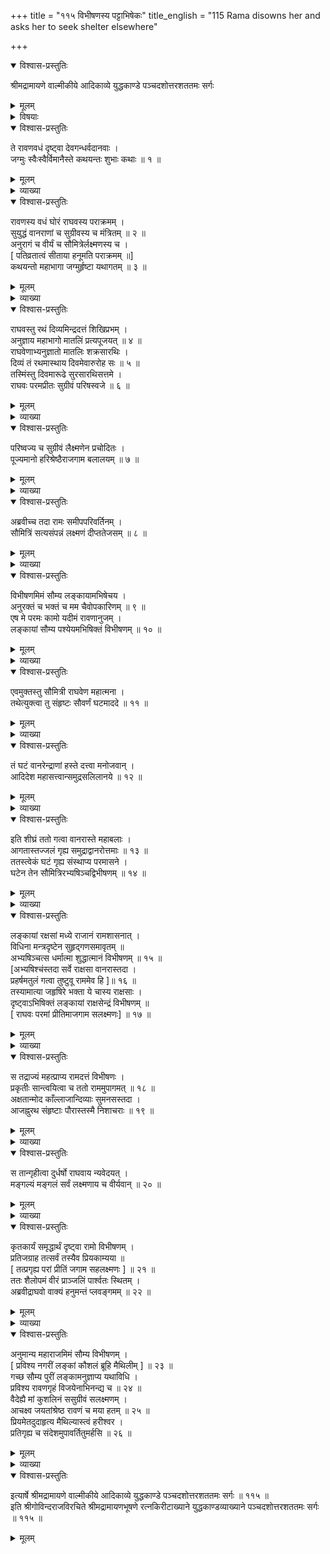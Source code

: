 +++
title = "११५ विभीषणस्य पट्टाभिषेकः"
title_english = "115 Rama disowns her and asks her to seek shelter elsewhere"

+++

<details open><summary>विश्वास-प्रस्तुतिः</summary>

श्रीमद्रामायणे वाल्मीकीये आदिकाव्ये युद्धकाण्डे पञ्चदशोत्तरशततमः सर्गः
</details>

<details><summary>मूलम्</summary>

श्रीमद्रामायणे वाल्मीकीये आदिकाव्ये युद्धकाण्डे पञ्चदशोत्तरशततमः सर्गः
</details>

<details><summary>विषयाः</summary>

लक्ष्मणेन रामाज्ञया विभीषणस्यलङ्काराज्येऽभिषेचनम् ॥ १ ॥ रामेण मैथिलींप्रति निजविजयकुशलनिवेदनाय हनुमत्प्रेषणम् ॥ २ ॥

</details>

<details open><summary>विश्वास-प्रस्तुतिः</summary>

ते रावणवधं दृष्ट्वा देवगन्धर्वदानवाः ।  
जग्मुः स्वैःस्वैर्विमानैस्ते कथयन्तः शुभाः कथाः ॥ १ ॥
</details>

<details><summary>मूलम्</summary>

ते रावणवधं दृष्ट्वा देवगन्धर्वदानवाः ।  
जग्मुः स्वैःस्वैर्विमानैस्ते कथयन्तः शुभाः कथाः ॥ १ ॥
</details>

<details><summary>व्याख्या</summary>

अथ विभीषणाभिषेकः – ते रावणवधमित्यादि ॥ अत्र क्रियाभेदात्तच्छब्दद्वयम् ॥ १ ॥
</details>

<details open><summary>विश्वास-प्रस्तुतिः</summary>

रावणस्य वधं घोरं राघवस्य पराक्रमम् ।  
सुयुद्धं वानराणां च सुग्रीवस्य च मंत्रितम् ॥ २ ॥  
अनुरागं च वीर्यं च सौमित्रेर्लक्ष्मणस्य च ।  
\[ पतिव्रतात्वं सीताया हनूमति पराक्रमम् ॥\]  
कथयन्तो महाभागा जग्मुर्हृष्टा यथागतम् ॥ ३ ॥
</details>

<details><summary>मूलम्</summary>

रावणस्य वधं घोरं राघवस्य पराक्रमम् ।  
सुयुद्धं वानराणां च सुग्रीवस्य च मंत्रितम् ॥ २ ॥  
अनुरागं च वीर्यं च सौमित्रेर्लक्ष्मणस्य च ।  
\[ पतिव्रतात्वं सीताया हनूमति पराक्रमम् ॥\]  
कथयन्तो महाभागा जग्मुर्हृष्टा यथागतम् ॥ ३ ॥
</details>

<details><summary>व्याख्या</summary>

शुभाः कथाः कथयन्त इत्यस्यैव विवरणं- रावणस्य वधमित्यादि । मन्त्रितं मन्त्रं । सौमित्रेरिति तन्मातुः श्लाघनव्यञ्जनाय अस्य जननी हि भाग्यवतीति ॥ २-३ ॥
</details>

<details open><summary>विश्वास-प्रस्तुतिः</summary>

राघवस्तु रथं दिव्यमिन्द्रदत्तं शिखिप्रभम् ।  
अनुज्ञाय महाभागो मातलिं प्रत्यपूजयत् ॥ ४ ॥  
राघवेणाभ्यनुज्ञातो मातलिः शक्रसारथिः ।  
दिव्यं तं रथमास्थाय दिवमेवारुरोह सः ॥ ५ ॥  
तस्मिंस्तु दिवमारूढे सुरसारथिसत्तमे ।  
राघवः परमप्रीतः सुग्रीवं परिषस्वजे ॥ ६ ॥
</details>

<details><summary>मूलम्</summary>

राघवस्तु रथं दिव्यमिन्द्रदत्तं शिखिप्रभम् ।  
अनुज्ञाय महाभागो मातलिं प्रत्यपूजयत् ॥ ४ ॥  
राघवेणाभ्यनुज्ञातो मातलिः शक्रसारथिः ।  
दिव्यं तं रथमास्थाय दिवमेवारुरोह सः ॥ ५ ॥  
तस्मिंस्तु दिवमारूढे सुरसारथिसत्तमे ।  
राघवः परमप्रीतः सुग्रीवं परिषस्वजे ॥ ६ ॥
</details>

<details><summary>व्याख्या</summary>

इन्द्रदत्तं इन्द्रप्रेरितं । शिखिप्रभं अग्निप्रभं । प्रत्यपूजयत् उपचचार ॥ ४-६ ॥
</details>

<details open><summary>विश्वास-प्रस्तुतिः</summary>

परिष्वज्य च सुग्रीवं लैक्ष्मणेन प्रचोदितः ।  
पूज्यमानो हरिश्रेष्ठैराजगाम बलालयम् ॥ ७ ॥
</details>

<details><summary>मूलम्</summary>

परिष्वज्य च सुग्रीवं लैक्ष्मणेन प्रचोदितः ।  
पूज्यमानो हरिश्रेष्ठैराजगाम बलालयम् ॥ ७ ॥
</details>

<details><summary>व्याख्या</summary>

प्रचोदितः विज्ञप्तः । बलालयं शिबिरम् ॥ ७ ॥
</details>

<details open><summary>विश्वास-प्रस्तुतिः</summary>

अब्रवीच्च तदा रामः समीपपरिवर्तिनम् ।  
सौमित्रिं सत्यसंपन्नं लक्ष्मणं दीप्ततेजसम् ॥ ८ ॥
</details>

<details><summary>मूलम्</summary>

अब्रवीच्च तदा रामः समीपपरिवर्तिनम् ।  
सौमित्रिं सत्यसंपन्नं लक्ष्मणं दीप्ततेजसम् ॥ ८ ॥
</details>

<details><summary>व्याख्या</summary>

सत्यसंपन्नत्वादिविशेषणं यथोक्तकारित्वद्योतनाय ॥ ८ ॥
</details>

<details open><summary>विश्वास-प्रस्तुतिः</summary>

विभीषणमिमं सौम्य लङ्कायामभिषेचय ।  
अनुरक्तं च भक्तं च मम चैवोपकारिणम् ॥ ९ ॥  
एष मे परमः कामो यदीमं रावणानुजम् ।  
लङ्कायां सौम्य पश्येयमभिषिक्तं विभीषणम् ॥ १० ॥
</details>

<details><summary>मूलम्</summary>

विभीषणमिमं सौम्य लङ्कायामभिषेचय ।  
अनुरक्तं च भक्तं च मम चैवोपकारिणम् ॥ ९ ॥  
एष मे परमः कामो यदीमं रावणानुजम् ।  
लङ्कायां सौम्य पश्येयमभिषिक्तं विभीषणम् ॥ १० ॥
</details>

<details><summary>व्याख्या</summary>

विभीषणमित्यादिश्लोकद्वयमेकान्वयं । लङ्कायामभिषेचय लङ्कायां गत्वाऽभिषेचय । समुद्रतीरएव लङ्काराज्याभिषेके कृतेपि पुनर्विधानं रावणसिंहासनेभिषेकार्थं । अनुरक्तमित्यनेन मित्रकृत्यमुक्तं । भक्तमित्यनेन दास्यकृत्यं । उपकारिणमित्यनेनानुरागभक्त्योः कार्यपर्यवसानमुक्तं । परमःकाम इत्यनेन शरणागत विभीषणाभिमतपरिपूरणमेव विजयस्य प्रधानप्रयोजनमित्यवगम्यते ॥ ९-१० ॥
</details>

<details open><summary>विश्वास-प्रस्तुतिः</summary>

एवमुक्तस्तु सौमित्री राघवेण महात्मना ।  
तथेत्युक्त्वा तु संहृष्टः सौवर्णं घटमाददे ॥ ११ ॥
</details>

<details><summary>मूलम्</summary>

एवमुक्तस्तु सौमित्री राघवेण महात्मना ।  
तथेत्युक्त्वा तु संहृष्टः सौवर्णं घटमाददे ॥ ११ ॥
</details>

<details><summary>व्याख्या</summary>

घटमिति जात्येकवचनम् ॥ ११ ॥
</details>

<details open><summary>विश्वास-प्रस्तुतिः</summary>

तं घटं वानरेन्द्राणां हस्ते दत्त्वा मनोजवान् ।  
आदिदेश महासत्त्वान्समुद्रसलिलानये ॥ १२ ॥
</details>

<details><summary>मूलम्</summary>

तं घटं वानरेन्द्राणां हस्ते दत्त्वा मनोजवान् ।  
आदिदेश महासत्त्वान्समुद्रसलिलानये ॥ १२ ॥
</details>

<details><summary>व्याख्या</summary>

आनये आनयने । हस्त इत्यत्रापि जात्येकवचनं । वानरेन्द्राणामिति बहुवचनप्रयोगात् ॥ १२ ॥
</details>

<details open><summary>विश्वास-प्रस्तुतिः</summary>

इति शीघ्रं ततो गत्वा वानरास्ते महाबलाः ।  
आगतास्तज्जलं गृह्य समुद्राद्वानरोत्तमाः ॥ १३ ॥  
ततस्त्वेकं घटं गृह्य संस्थाप्य परमासने ।  
घटेन तेन सौमित्रिरभ्यषिञ्चद्विभीषणम् ॥ १४ ॥
</details>

<details><summary>मूलम्</summary>

इति शीघ्रं ततो गत्वा वानरास्ते महाबलाः ।  
आगतास्तज्जलं गृह्य समुद्राद्वानरोत्तमाः ॥ १३ ॥  
ततस्त्वेकं घटं गृह्य संस्थाप्य परमासने ।  
घटेन तेन सौमित्रिरभ्यषिञ्चद्विभीषणम् ॥ १४ ॥
</details>

<details><summary>व्याख्या</summary>

इतीति । आदेशाद्धेतोरित्यर्थः । इति हेतुप्रकरणप्रकारादिसमाप्तिषु इत्यमरः । वानरा वानरोत्तमा इति वचनं वानरोत्तमत्वेपि मानुषत्वव्यावर्तनाय । समुद्रात् समुद्रेभ्यः ॥ १३-१४ ॥
</details>

<details open><summary>विश्वास-प्रस्तुतिः</summary>

लङ्कायां रक्षसां मध्ये राजानं रामशासनात् ।  
विधिना मन्त्रदृष्टेन सुहृद्गणसमावृतम् ॥  
अभ्यषिञ्चत्स धर्मात्मा शुद्धात्मानं विभीषणम् ॥ १५ ॥  
\[अभ्यषिश्चंस्तदा सर्वे राक्षसा वानरास्तदा ।  
प्रहर्षमतुलं गत्वा तुष्टुवू राममेव हि \]॥ १६ ॥  
तस्यामात्या जहृषिरे भक्ता ये चास्य राक्षसाः ।  
दृष्ट्वाऽभिषिक्तं लङ्कायां राक्षसेन्द्रं विभीषणम् ॥  
\[ राघवः परमां प्रीतिमाजगाम सलक्ष्मणः\] ॥ १७ ॥
</details>

<details><summary>मूलम्</summary>

लङ्कायां रक्षसां मध्ये राजानं रामशासनात् ।  
विधिना मन्त्रदृष्टेन सुहृद्गणसमावृतम् ॥  
अभ्यषिञ्चत्स धर्मात्मा शुद्धात्मानं विभीषणम् ॥ १५ ॥  
\[अभ्यषिश्चंस्तदा सर्वे राक्षसा वानरास्तदा ।  
प्रहर्षमतुलं गत्वा तुष्टुवू राममेव हि \]॥ १६ ॥  
तस्यामात्या जहृषिरे भक्ता ये चास्य राक्षसाः ।  
दृष्ट्वाऽभिषिक्तं लङ्कायां राक्षसेन्द्रं विभीषणम् ॥  
\[ राघवः परमां प्रीतिमाजगाम सलक्ष्मणः\] ॥ १७ ॥
</details>

<details><summary>व्याख्या</summary>

लङ्कायामित्यादिसार्धश्लोक एकान्वयः । अनेन रामनिदेशानन्तरमेव लक्ष्मणो विभीषणादिभिः सह लङ्कां प्रविष्टवानित्यवगम्यते । मन्त्रदृष्टेन मन्त्रेषु वेदेषु दृष्टेन स्पष्टमवगम्यमानेन विधिना प्रकारेण । शुद्धामानमित्यनेन रामाज्ञया अभिषेकमङ्गीकृतवान् । परमार्थस्तु रामकैङ्कर्य एवासक्तोभूदित्यवगम्यते । आज्ञाकैङ्कर्य हि कर्तव्यम् ॥ १५ – १७ ॥
</details>

<details open><summary>विश्वास-प्रस्तुतिः</summary>

स तद्राज्यं महत्प्राप्य रामदत्तं विभीषणः ।  
प्रकृतीः सान्त्वयित्वा च ततो राममुपागमत् ॥ १८ ॥  
अक्षतान्मोद काँल्लाजान्दिव्याः सुमनसस्तदा ।  
आजह्नुरथ संहृष्टाः पौरास्तस्मै निशाचराः ॥ १९ ॥
</details>

<details><summary>मूलम्</summary>

स तद्राज्यं महत्प्राप्य रामदत्तं विभीषणः ।  
प्रकृतीः सान्त्वयित्वा च ततो राममुपागमत् ॥ १८ ॥  
अक्षतान्मोद काँल्लाजान्दिव्याः सुमनसस्तदा ।  
आजह्नुरथ संहृष्टाः पौरास्तस्मै निशाचराः ॥ १९ ॥
</details>

<details><summary>व्याख्या</summary>

प्रकृतीः अमात्यप्रभृतीन् । सान्त्वयित्वा पुत्रमित्रादिविनाशजशोकापनोदनं कृत्वा । राममुपागमत् । लक्ष्मणेन सहेति शेषः ॥ १८–१९ ॥
</details>

<details open><summary>विश्वास-प्रस्तुतिः</summary>

स तान्गृहीत्वा दुर्धर्षो राघवाय न्यवेदयत् ।  
मङ्गल्यं मङ्गलं सर्वं लक्ष्मणाय च वीर्यवान् ॥ २० ॥
</details>

<details><summary>मूलम्</summary>

स तान्गृहीत्वा दुर्धर्षो राघवाय न्यवेदयत् ।  
मङ्गल्यं मङ्गलं सर्वं लक्ष्मणाय च वीर्यवान् ॥ २० ॥
</details>

<details><summary>व्याख्या</summary>

मङ्गलमर्हतीति मङ्गस्यं । मङ्गलप्रयोजनमित्यर्थः । मङ्गलं हरिद्रादिमङ्गलद्रव्यं । सर्वे उक्ताक्षतादिभिन्नं । रामाय लक्ष्मणाय च न्यवेदयत् ॥ २० ॥
</details>

<details open><summary>विश्वास-प्रस्तुतिः</summary>

कृतकार्यं समृद्धार्थं दृष्ट्वा रामो विभीषणम् ।  
प्रतिजग्राह तत्सर्वं तस्यैव प्रियकाम्यया ॥  
\[ तत्प्रगृह्य परां प्रीतिं जगाम सहलक्ष्मणः \] ॥ २१ ॥  
ततः शैलोपमं वीरं प्राञ्जलिं पार्श्वतः स्थितम् ।  
अब्रवीद्राघवो वाक्यं हनुमन्तं प्लवङ्गमम् ॥ २२ ॥
</details>

<details><summary>मूलम्</summary>

कृतकार्यं समृद्धार्थं दृष्ट्वा रामो विभीषणम् ।  
प्रतिजग्राह तत्सर्वं तस्यैव प्रियकाम्यया ॥  
\[ तत्प्रगृह्य परां प्रीतिं जगाम सहलक्ष्मणः \] ॥ २१ ॥  
ततः शैलोपमं वीरं प्राञ्जलिं पार्श्वतः स्थितम् ।  
अब्रवीद्राघवो वाक्यं हनुमन्तं प्लवङ्गमम् ॥ २२ ॥
</details>

<details><summary>व्याख्या</summary>

तस्यैव प्रियकाम्यया न तु स्वभोगेच्छया ॥ २१-२२ ॥
</details>

<details open><summary>विश्वास-प्रस्तुतिः</summary>

अनुमान्य महाराजमिमं सौम्य विभीषणम् ।  
\[ प्रविश्य नगरीं लङ्कां कौशलं ब्रूहि मैथिलीम् \] ॥ २३ ॥  
गच्छ सौम्य पुरीं लङ्कामनुज्ञाप्य यथाविधि ।  
प्रविश्य रावणगृहं विजयेनाभिनन्द्य च ॥ २४ ॥  
वैदेह्यै मां कुशलिनं ससुग्रीवं सलक्ष्मणम् ।  
आचक्ष्व जयतांश्रेष्ठ रावणं च मया हतम् ॥ २५ ॥  
प्रियमेतदुदाहृत्य मैथिल्यास्त्वं हरीश्वर ।  
प्रतिगृह्य च संदेशमुपावर्तितुमर्हसि ॥ २६ ॥
</details>

<details><summary>मूलम्</summary>

अनुमान्य महाराजमिमं सौम्य विभीषणम् ।  
\[ प्रविश्य नगरीं लङ्कां कौशलं ब्रूहि मैथिलीम् \] ॥ २३ ॥  
गच्छ सौम्य पुरीं लङ्कामनुज्ञाप्य यथाविधि ।  
प्रविश्य रावणगृहं विजयेनाभिनन्द्य च ॥ २४ ॥  
वैदेह्यै मां कुशलिनं ससुग्रीवं सलक्ष्मणम् ।  
आचक्ष्व जयतांश्रेष्ठ रावणं च मया हतम् ॥ २५ ॥  
प्रियमेतदुदाहृत्य मैथिल्यास्त्वं हरीश्वर ।  
प्रतिगृह्य च संदेशमुपावर्तितुमर्हसि ॥ २६ ॥
</details>

<details><summary>व्याख्या</summary>

अनुमान्येत्यादिसार्धश्लोकत्रयमैकान्वयं । विभीषणमनुमान्य लङ्कां गच्छ । विभीषणमनुज्ञाप्य रावणगृहं प्रविश्य । विजयेन विजयकथनेन । अभिनन्द्य सीतां तोषयित्वा । वैदेह्यै मां कुशलिनमाचक्ष्वेति संबन्धः । संदेशं सीतावाचिकम् ॥ २३-२६ ॥
</details>

<details open><summary>विश्वास-प्रस्तुतिः</summary>

इत्यार्षे श्रीमद्रामायणे वाल्मीकीये आदिकाव्ये युद्धकाण्डे पञ्चदशोत्तरशततमः सर्गः ॥ ११५ ॥  
इति श्रीगोविन्दराजविरचिते श्रीमद्रामायणभूषणे रत्नकिरीटाख्याने युद्धकाण्डव्याख्याने पञ्चदशोत्तरशततमः सर्गः ॥ ११५ ॥
</details>

<details><summary>मूलम्</summary>

इत्यार्षे श्रीमद्रामायणे वाल्मीकीये आदिकाव्ये युद्धकाण्डे पञ्चदशोत्तरशततमः सर्गः ॥ ११५ ॥  
इति श्रीगोविन्दराजविरचिते श्रीमद्रामायणभूषणे रत्नकिरीटाख्याने युद्धकाण्डव्याख्याने पञ्चदशोत्तरशततमः सर्गः ॥ ११५ ॥
</details>

